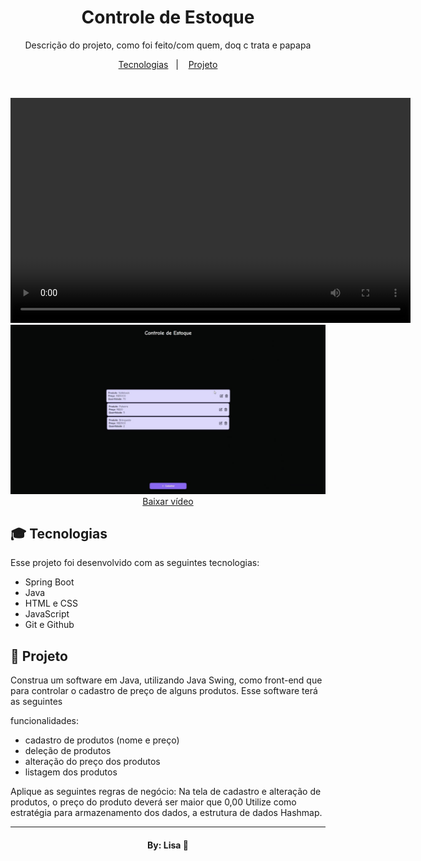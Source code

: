 <h1 align="center"> Controle de Estoque </h1>

<p align="center">
Descrição do projeto, como foi feito/com quem, doq c trata e papapa<br/>
</p>

<p align="center">
  <a href="#-tecnologias">Tecnologias</a>&nbsp;&nbsp;&nbsp;|&nbsp;&nbsp;&nbsp;
  <a href="#-projeto">Projeto</a>
</p>

<br>

<p align="center">
  <!-- Exibe o vídeo -->
  <video width="640" height="360" controls>
    <source src="software.mp4" type="video/mp4">
  </video>
  
  <!-- Link para download do vídeo -->
  <br>
  <img src="software.jpg"></img>
  <a href="https://github.com/usuario/repo/raw/main/software.mp4" download="software.mp4">
    Baixar vídeo
  </a>
</p>

## 🎓 Tecnologias

Esse projeto foi desenvolvido com as seguintes tecnologias:

- Spring Boot
- Java
- HTML e CSS
- JavaScript
- Git e Github

## 📔 Projeto

Construa um software em Java, utilizando Java Swing, como front-end que para controlar o cadastro de preço de alguns produtos. Esse software terá as seguintes

funcionalidades:
- cadastro de produtos (nome e preço)
- deleção de produtos
- alteração do preço dos produtos
- listagem dos produtos


Aplique as seguintes regras de negócio:
Na tela de cadastro e alteração de produtos, o preço do produto deverá ser maior que 0,00
Utilize como estratégia para armazenamento dos dados, a estrutura de dados Hashmap. 



---

<h4 align="center">By: Lisa  🤍</h4>
